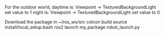 For the outdoor world, daytime is:
Viewpoint -> TexturedBackgroundLight
set value to 1
night is:
Viewpoint -> TexturedBackgroundLight
set value to 0

Download the package in ~/ros_ws/src
colcon build
source install/local_setup.bash
ros2 launch my_package robot_launch.py


